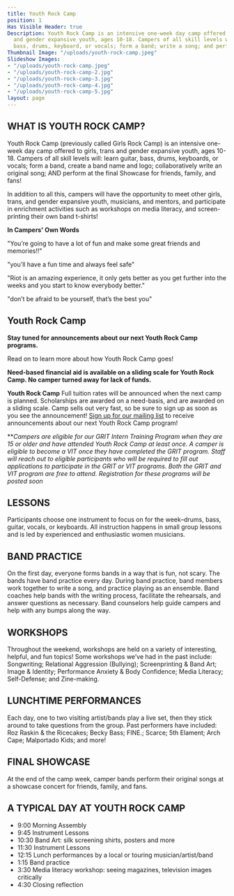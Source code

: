 ```yaml
---
title: Youth Rock Camp
position: 1
Has Visible Header: true
Description: Youth Rock Camp is an intensive one-week day camp offered to girls, trans
  and gender expansive youth, ages 10-18. Campers of all skill levels will learn guitar,
  bass, drums, keyboard, or vocals; form a band; write a song; and perform in a showcase!
Thumbnail Image: "/uploads/youth-rock-camp.jpeg"
Slideshow Images:
- "/uploads/youth-rock-camp.jpeg"
- "/uploads/youth-rock-camp-2.jpg"
- "/uploads/youth-rock-camp-3.jpg"
- "/uploads/youth-rock-camp-4.jpg"
- "/uploads/youth-rock-camp-5.jpg"
layout: page
---
```


## WHAT IS YOUTH ROCK CAMP?
Youth Rock Camp (previously called Girls Rock Camp) is an intensive one-week day camp offered to girls, trans and gender expansive youth, ages 10-18. Campers of all skill levels will: learn guitar, bass, drums, keyboards, or vocals; form a band, create a band name and logo; collaboratively write an original song; AND perform at the final Showcase for friends, family, and fans!

In addition to all this, campers will have the opportunity to meet other girls, trans, and gender expansive youth, musicians, and mentors, and participate in enrichment activities such as workshops on media literacy, and screen-printing their own band t-shirts!

**In Campers' Own Words**

"You’re going to have a lot of fun and make some great friends and memories!!"

"you’ll have a fun time and always feel safe"

"Riot is an amazing experience, it only gets better as you get further into the weeks and you start to know everybody better."

"don’t be afraid to be yourself, that’s the best you"
 
## Youth Rock Camp

**Stay tuned for announcements about our next Youth Rock Camp programs.**

Read on to learn more about how Youth Rock Camp goes!
 
**Need-based financial aid is available on a sliding scale for Youth Rock Camp. No camper turned away for lack of funds.**

**Youth Rock Camp** Full tuition rates will be announced when the next camp is planned. Scholarships are awarded on a need-basis, and are awarded on a sliding scale. Camp sells out very fast, so be sure to sign up as soon as you see the announcement! [Sign up for our mailing list](/get-involved/subscribe) to receive announcements about our next Youth Rock Camp program!
 
***Campers are eligible for our GRIT Intern Training Program  when they are 15 or older and have attended Youth Rock Camp at least once. A camper is eligible to become a VIT once they have completed the GRIT program. Staff will reach out to eligible participants who will be required to fill out applications to participate in the GRIT or VIT programs. Both the GRIT and VIT program are free to attend. Registration for these programs will be posted soon*


## LESSONS

Participants choose one instrument to focus on for the week–drums, bass, guitar, vocals, or keyboards. All instruction happens in small group lessons and is led by experienced and enthusiastic women musicians.

## BAND PRACTICE

On the first day, everyone forms bands in a way that is fun, not scary. The bands have band practice every day. During band practice, band members work together to write a song, and practice playing as an ensemble. Band coaches help bands with the writing process, facilitate the rehearsals, and answer questions as necessary. Band counselors help guide campers and help with any bumps along the way.

## WORKSHOPS

Throughout the weekend, workshops are held on a variety of interesting, helpful, and fun topics!  Some workshops we’ve had in the past include: Songwriting; Relational Aggression (Bullying); Screenprinting & Band Art; Image & Identity; Performance Anxiety & Body Confidence; Media Literacy; Self-Defense; and Zine-making.

## LUNCHTIME PERFORMANCES

Each day, one to two visiting artist/bands play a live set, then they stick around to take questions from the group. Past performers have included: Roz Raskin & the Ricecakes; Becky Bass; FINE.; Scarce; 5th Elament; Arch Cape; Malportado Kids; and more!

## FINAL SHOWCASE

At the end of the camp week, camper bands perform their original songs at a showcase concert for friends, family, and fans.

## A TYPICAL DAY AT YOUTH ROCK CAMP

* 9:00 Morning Assembly
* 9:45 Instrument Lessons
* 10:30 Band Art: silk screening shirts, posters and more
* 11:30 Instrument Lessons
* 12:15 Lunch performances by a local or touring musician/artist/band
* 1:15 Band practice
* 3:30 Media literacy workshop: seeing magazines, television images critically
* 4:30 Closing reflection

